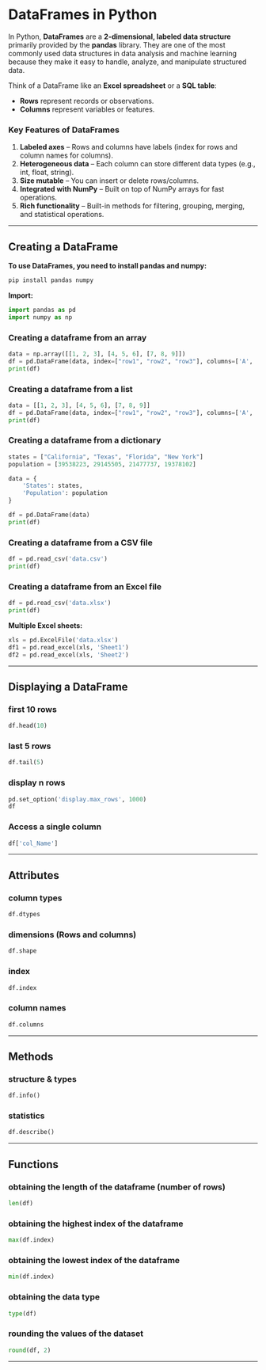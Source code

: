# DataFrames in Python

In Python, **DataFrames** are a **2-dimensional, labeled data structure** primarily provided by the **pandas** library. They are one of the most commonly used data structures in data analysis and machine learning because they make it easy to handle, analyze, and manipulate structured data.

Think of a DataFrame like an **Excel spreadsheet** or a **SQL table**:
* **Rows** represent records or observations.
* **Columns** represent variables or features.

### **Key Features of DataFrames**

1. **Labeled axes** – Rows and columns have labels (index for rows and column names for columns).
2. **Heterogeneous data** – Each column can store different data types (e.g., int, float, string).
3. **Size mutable** – You can insert or delete rows/columns.
4. **Integrated with NumPy** – Built on top of NumPy arrays for fast operations.
5. **Rich functionality** – Built-in methods for filtering, grouping, merging, and statistical operations.

---

## **Creating a DataFrame**

**To use DataFrames, you need to install pandas and numpy:**
```bash
pip install pandas numpy
```

**Import:**
```python
import pandas as pd
import numpy as np
```

### Creating a dataframe from an array 
```python
data = np.array([[1, 2, 3], [4, 5, 6], [7, 8, 9]])
df = pd.DataFrame(data, index=["row1", "row2", "row3"], columns=['A', 'B', 'C'])
print(df)
```

### Creating a dataframe from a list 
```python
data = [[1, 2, 3], [4, 5, 6], [7, 8, 9]]
df = pd.DataFrame(data, index=["row1", "row2", "row3"], columns=['A', 'B', 'C'])
print(df)
``` 

### Creating a dataframe from a dictionary 
```python
states = ["California", "Texas", "Florida", "New York"]
population = [39538223, 29145505, 21477737, 19378102]

data = {
    'States': states,
    'Population': population
}

df = pd.DataFrame(data)
print(df)
```

### Creating a dataframe from a CSV file 
```python
df = pd.read_csv('data.csv')
print(df)
```

### Creating a dataframe from an Excel file 
```python
df = pd.read_csv('data.xlsx')
print(df)
```

**Multiple Excel sheets:**
```python
xls = pd.ExcelFile('data.xlsx')
df1 = pd.read_excel(xls, 'Sheet1')
df2 = pd.read_excel(xls, 'Sheet2')
```

---

## Displaying a DataFrame

### first 10 rows
```python
df.head(10)      
```

### last 5 rows
```python
df.tail(5)       
```

### display n rows
```python
pd.set_option('display.max_rows', 1000)
df
```

### Access a single column
```python
df['col_Name']        
```

---

## Attributes

### column types
```python
df.dtypes        
```

### dimensions (Rows and columns)
```python
df.shape         
```

### index
```python
df.index
```

### column names
```python
df.columns       
```

---

## Methods

### structure & types
```python
df.info()        
```

### statistics
```python
df.describe()    
```

---

## Functions

### obtaining the length of the dataframe (number of rows)
```python
len(df)
```

### obtaining the highest index of the dataframe
```python
max(df.index)
```

### obtaining the lowest index of the dataframe
```python
min(df.index)
```

### obtaining the data type
```python
type(df)
```

### rounding the values of the dataset
```python
round(df, 2)
```

---
